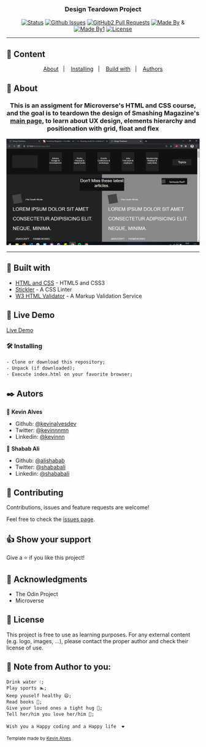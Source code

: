 <h3 align="center">Design Teardown Project</h3>

<div align="center">

[![Status](https://img.shields.io/badge/status-active-success.svg)]()
[![Github Issues](https://img.shields.io/badge/GitHub-Issues-orange)](https://github.com/Kevinalvesdev/design-teardown-project/issues)
[![GitHub2 Pull Requests](https://img.shields.io/badge/GitHub-Pull%20Requests-blue)](https://github.com/Kevinalvesdev/design-teardown-project/pulls)
[![Made By](https://img.shields.io/badge/Made%20By-Kevin%20Alves-brightgreen)](https://github.com/kevinalvesdev)
&
[![Made By1](https://img.shields.io/badge/Made%20By-Shabab%20Ali-brightgreen)](https://github.com/alishabab)
[![License](https://img.shields.io/badge/license-MIT-blue.svg)](/LICENSE)

</div>

---

## 📝 Content
<p align="center">
<a href="#about">About</a>&nbsp;&nbsp;&nbsp;|&nbsp;&nbsp;&nbsp;
<a href="#installing">Installing</a>&nbsp;&nbsp;&nbsp;|&nbsp;&nbsp;&nbsp;
<a href="#built_using">Build with</a>&nbsp;&nbsp;&nbsp;|&nbsp;&nbsp;&nbsp;
<a href="#authors">Authors</a>
</p>


## 🧐 About <a name = "about"></a>
<h3 align="center"> This is an assigment for Microverse's HTML and CSS course, and the goal is to teardown the design of Smashing Magazine's <a href="https://www.smashingmagazine.com/">main page</a>, to learn about UX design, elements hierarchy and positionation with grid, float and flex</h3>
<p align="center">
  <a href="" rel="noopener">
 <img src="./img/screenshot.png" alt="Project Screenshot"></a>
</p>

---

## 🔧 Built with<a name = "built_using"></a>

- [HTML and CSS](https://www.w3schools.com/) - HTML5 and CSS3
- [Stickler](https://stickler-ci.com) - A CSS Linter 
- [W3 HTML Validator](https://validator.w3.org/) - A Markup Validation Service

## 🔴 Live Demo

[Live Demo](https://raw.githack.com/Kevinalvesdev/design-teardown-project/feature/index.html)

### 🛠 Installing <a name = "installing"></a>

```
- Clone or download this repository;
- Unpack (if downloaded);
- Execute index.html on your favorite browser;

```
## ✒️  Autors <a name = "authors"></a>

👤 **Kevin Alves**

- Github: [@kevinalvesdev](https://github.com/Kevinalvesdev)
- Twitter: [@kevinnnmn](https://twitter.com/kevinnnmn)
- Linkedin: [@kevinnn](https://www.linkedin.com/in/kevinnn/)

👤 **Shabab Ali**

- Github: [@alishabab](https://github.com/alishabab)
- Twitter: [@shababali](https://twitter.com/shababali)
- Linkedin: [@shababali](https://www.linkedin.com/in/shababali/)


## 🤝 Contributing

Contributions, issues and feature requests are welcome!

Feel free to check the [issues page](https://github.com/Kevinalvesdev/design-teardown-project/issues).


## 👍 Show your support

Give a ⭐️ if you like this project!


## 👊 Acknowledgments

- The Odin Project
- Microverse


## 📝 License

This project is free to use as learning purposes. For any external content (e.g. logo, images, ...), please contact the proper author and check their license of use.


## 👋 Note from Author to you: 
```
Drink water 💧;
Play sports 🏊;
Keep youself healthy 😄;
Read books 📖;
Give your loved ones a tight hug 👐;
Tell her/him you love her/him 💌;

Wish you a Happy coding and a Happy life  ❤️
```

<small>Template made by <a href='https://twitter.com/kevinnnmn'>Kevin Alves</a></small>
